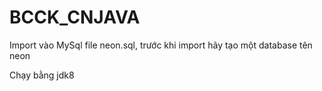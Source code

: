 # BCCK_CNJAVA
Import vào MySql file neon.sql, trước khi import hãy tạo một database tên neon

Chạy bằng jdk8


